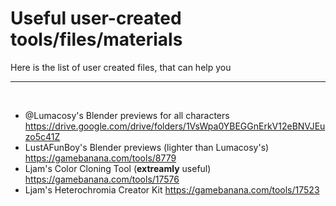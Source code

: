 # Useful user-created tools/files/materials

Here is the list of user created files, that can help you
<hr>
<br>

- @Lumacosy's Blender previews for all characters <https://drive.google.com/drive/folders/1VsWpa0YBEGGnErkV12eBNVJEuzo5c41Z>
- LustAFunBoy's Blender previews (lighter than Lumacosy's) <https://gamebanana.com/tools/8779>
- Ljam's Color Cloning Tool (**extreamly** useful) <https://gamebanana.com/tools/17576>
- Ljam's Heterochromia Creator Kit <https://gamebanana.com/tools/17523>

